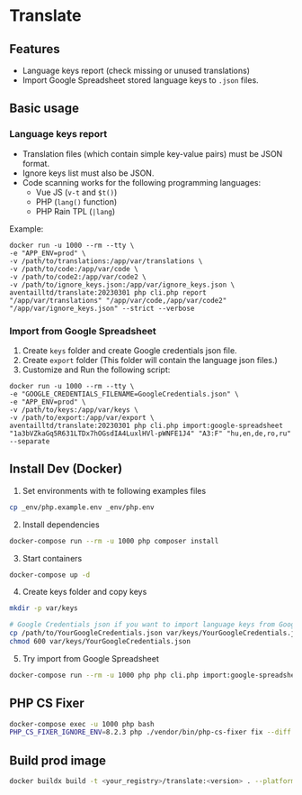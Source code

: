# Translate

## Features

- Language keys report (check missing or unused translations)
- Import Google Spreadsheet stored language keys to `.json` files.

## Basic usage

### Language keys report

- Translation files (which contain simple key-value pairs) must be JSON format.
- Ignore keys list must also be JSON.
- Code scanning works for the following programming languages:
  - Vue JS (`v-t` and `$t()`) 
  - PHP (`lang()` function)
  - PHP Rain TPL (`|lang`)

Example:
```
docker run -u 1000 --rm --tty \
-e "APP_ENV=prod" \
-v /path/to/translations:/app/var/translations \
-v /path/to/code:/app/var/code \
-v /path/to/code2:/app/var/code2 \
-v /path/to/ignore_keys.json:/app/var/ignore_keys.json \
aventailltd/translate:20230301 php cli.php report "/app/var/translations" "/app/var/code,/app/var/code2" "/app/var/ignore_keys.json" --strict --verbose
```

### Import from Google Spreadsheet
1. Create `keys` folder and create Google credentials json file.
2. Create `export` folder (This folder will contain the language json files.)
3. Customize and Run the following script:
```
docker run -u 1000 --rm --tty \
-e "GOOGLE_CREDENTIALS_FILENAME=GoogleCredentials.json" \
-e "APP_ENV=prod" \
-v /path/to/keys:/app/var/keys \
-v /path/to/export:/app/var/export \
aventailltd/translate:20230301 php cli.php import:google-spreadsheet "1a3bVZkaGq5R631LTDx7hOGsdIA4LuxlHVl-pWNFE1J4" "A3:F" "hu,en,de,ro,ru" --separate
```

## Install Dev (Docker)

1. Set environments with te following examples files
```bash
cp _env/php.example.env _env/php.env
```

2. Install dependencies
```bash
docker-compose run --rm -u 1000 php composer install
```

3. Start containers

```bash 
docker-compose up -d
```

4. Create keys folder and copy keys

```bash
mkdir -p var/keys

# Google Credentials json if you want to import language keys from Google Spreadsheets.
cp /path/to/YourGoogleCredentials.json var/keys/YourGoogleCredentials.json
chmod 600 var/keys/YourGoogleCredentials.json
```

5. Try import from Google Spreadsheet

```bash
docker-compose run --rm -u 1000 php php cli.php import:google-spreadsheet "1a3bVZkaGq5R631LTDx7hOGsdIA4LuxlHVl-pWNFE1J4" "A3:F" "hu,en,de,ro,ru"
```
## PHP CS Fixer

```bash
docker-compose exec -u 1000 php bash
PHP_CS_FIXER_IGNORE_ENV=8.2.3 php ./vendor/bin/php-cs-fixer fix --diff --dry-run --config .php-cs-fixer.php --verbose
```

## Build prod image

```bash
docker buildx build -t <your_registry>/translate:<version> . --platform=linux/arm64,linux/amd64 -f _docker/php/prod/Dockerfile --push
```
